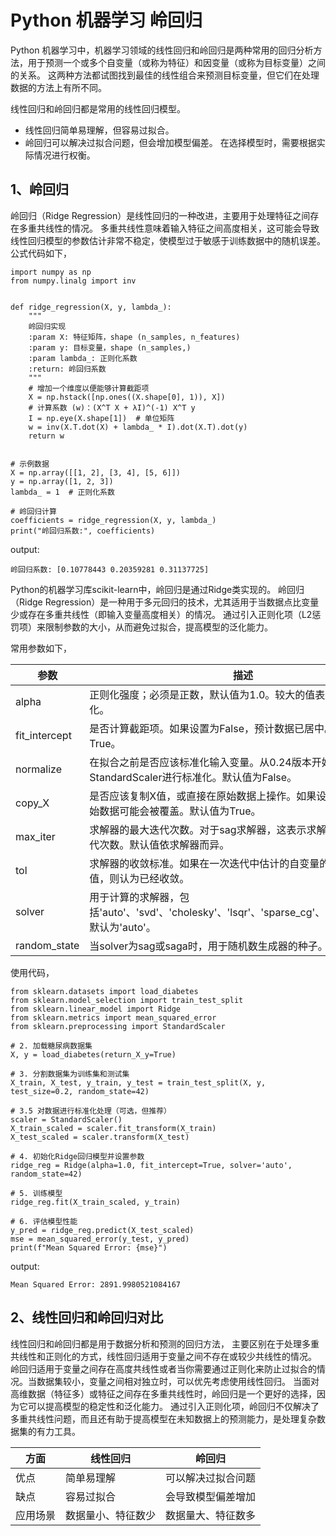 # Python 机器学习 岭回归

Python 机器学习中，机器学习领域的线性回归和岭回归是两种常用的回归分析方法，用于预测一个或多个自变量（或称为特征）和因变量（或称为目标变量）之间的关系。
这两种方法都试图找到最佳的线性组合来预测目标变量，但它们在处理数据的方法上有所不同。

线性回归和岭回归都是常用的线性回归模型。
- 线性回归简单易理解，但容易过拟合。
- 岭回归可以解决过拟合问题，但会增加模型偏差。
在选择模型时，需要根据实际情况进行权衡。

## 1、岭回归
岭回归（Ridge Regression）是线性回归的一种改进，主要用于处理特征之间存在多重共线性的情况。
多重共线性意味着输入特征之间高度相关，这可能会导致线性回归模型的参数估计非常不稳定，使模型过于敏感于训练数据中的随机误差。公式代码如下，

```text
import numpy as np
from numpy.linalg import inv


def ridge_regression(X, y, lambda_):
    """
    岭回归实现
    :param X: 特征矩阵，shape (n_samples, n_features)
    :param y: 目标变量，shape (n_samples,)
    :param lambda_: 正则化系数
    :return: 岭回归系数
    """
    # 增加一个维度以便能够计算截距项
    X = np.hstack([np.ones((X.shape[0], 1)), X])
    # 计算系数 (w)：(X^T X + λI)^(-1) X^T y
    I = np.eye(X.shape[1])  # 单位矩阵
    w = inv(X.T.dot(X) + lambda_ * I).dot(X.T).dot(y)
    return w


# 示例数据
X = np.array([[1, 2], [3, 4], [5, 6]])
y = np.array([1, 2, 3])
lambda_ = 1  # 正则化系数

# 岭回归计算
coefficients = ridge_regression(X, y, lambda_)
print("岭回归系数:", coefficients)
```
output:
```text
岭回归系数: [0.10778443 0.20359281 0.31137725]
```

Python的机器学习库scikit-learn中，岭回归是通过Ridge类实现的。
岭回归（Ridge Regression）是一种用于多元回归的技术，尤其适用于当数据点比变量少或存在多重共线性（即输入变量高度相关）的情况。
通过引入正则化项（L2惩罚项）来限制参数的大小，从而避免过拟合，提高模型的泛化能力。

常用参数如下，

| 参数	            | 描述                                                                            |
|----------------|-------------------------------------------------------------------------------|
| alpha	         | 正则化强度；必须是正数，默认值为1.0。较大的值表示更强的正则化。                                             |
| fit_intercept	 | 是否计算截距项。如果设置为False，预计数据已居中。默认值为True。                                          |
| normalize	     | 在拟合之前是否应该标准化输入变量。从0.24版本开始，建议使用StandardScaler进行标准化。默认值为False。                 |
| copy_X	        | 是否应该复制X值，或直接在原始数据上操作。如果设置为False，原始数据可能会被覆盖。默认值为True。                          |
| max_iter	      | 求解器的最大迭代次数。对于sag求解器，这表示求解器运行的最大迭代次数。默认值依求解器而异。                                |
| tol	           | 求解器的收敛标准。如果在一次迭代中估计的自变量的变化小于此值，则认为已经收敛。                                       |
| solver	        | 用于计算的求解器，包括'auto'、'svd'、'cholesky'、'lsqr'、'sparse_cg'、'sag'和'saga'。默认为'auto'。 |
| random_state	  | 当solver为sag或saga时，用于随机数生成器的种子。                                                |

使用代码，
```text
from sklearn.datasets import load_diabetes
from sklearn.model_selection import train_test_split
from sklearn.linear_model import Ridge
from sklearn.metrics import mean_squared_error
from sklearn.preprocessing import StandardScaler

# 2. 加载糖尿病数据集
X, y = load_diabetes(return_X_y=True)

# 3. 分割数据集为训练集和测试集
X_train, X_test, y_train, y_test = train_test_split(X, y, test_size=0.2, random_state=42)

# 3.5 对数据进行标准化处理（可选，但推荐）
scaler = StandardScaler()
X_train_scaled = scaler.fit_transform(X_train)
X_test_scaled = scaler.transform(X_test)

# 4. 初始化Ridge回归模型并设置参数
ridge_reg = Ridge(alpha=1.0, fit_intercept=True, solver='auto', random_state=42)

# 5. 训练模型
ridge_reg.fit(X_train_scaled, y_train)

# 6. 评估模型性能
y_pred = ridge_reg.predict(X_test_scaled)
mse = mean_squared_error(y_test, y_pred)
print(f"Mean Squared Error: {mse}")
```
output:
```text
Mean Squared Error: 2891.9980521084167
```

## 2、线性回归和岭回归对比
线性回归和岭回归都是用于数据分析和预测的回归方法，
主要区别在于处理多重共线性和正则化的方式，线性回归适用于变量之间不存在或较少共线性的情况。
岭回归适用于变量之间存在高度共线性或者当你需要通过正则化来防止过拟合的情况。当数据集较小，变量之间相对独立时，可以优先考虑使用线性回归。
当面对高维数据（特征多）或特征之间存在多重共线性时，岭回归是一个更好的选择，因为它可以提高模型的稳定性和泛化能力。
通过引入正则化项，岭回归不仅解决了多重共线性问题，而且还有助于提高模型在未知数据上的预测能力，是处理复杂数据集的有力工具。

| 方面   | 线性回归      | 岭回归       |
|------|-----------|-----------|
| 优点   | 简单易理解     | 可以解决过拟合问题 |
| 缺点   | 容易过拟合     | 会导致模型偏差增加 |
| 应用场景 | 数据量小、特征数少 | 数据量大、特征数多 |